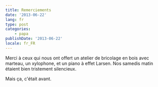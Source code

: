```yaml
---
title: Remerciements
date: '2013-06-22'
lang: fr
type: post
categories:
    - papa
publishDate: '2013-06-22'
locale: fr_FR
---
```


Merci à ceux qui nous ont offert un atelier de bricolage en bois avec marteau, un xylophone, et un piano à effet Larsen. Nos samedis matin étaient bien tristement silencieux.

Mais ça, c'était avant.
